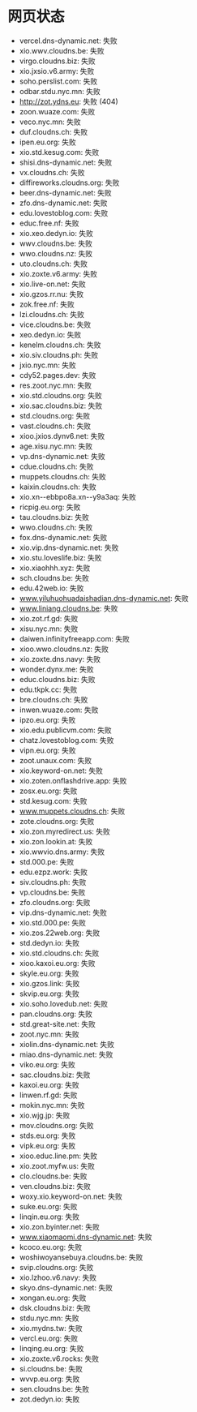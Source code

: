 # 网页状态
- vercel.dns-dynamic.net: 失败
- xio.wwv.cloudns.be: 失败
- virgo.cloudns.biz: 失败
- xio.jxsio.v6.army: 失败
- soho.perslist.com: 失败
- odbar.stdu.nyc.mn: 失败
- http://zot.ydns.eu: 失败 (404)
- zoon.wuaze.com: 失败
- veco.nyc.mn: 失败
- duf.cloudns.ch: 失败
- ipen.eu.org: 失败
- xio.std.kesug.com: 失败
- shisi.dns-dynamic.net: 失败
- vx.cloudns.ch: 失败
- diffireworks.cloudns.org: 失败
- beer.dns-dynamic.net: 失败
- zfo.dns-dynamic.net: 失败
- edu.lovestoblog.com: 失败
- educ.free.nf: 失败
- xio.xeo.dedyn.io: 失败
- wwv.cloudns.be: 失败
- wwo.cloudns.nz: 失败
- uto.cloudns.ch: 失败
- xio.zoxte.v6.army: 失败
- xio.live-on.net: 失败
- xio.gzos.rr.nu: 失败
- zok.free.nf: 失败
- lzi.cloudns.ch: 失败
- vice.cloudns.be: 失败
- xeo.dedyn.io: 失败
- kenelm.cloudns.ch: 失败
- xio.siv.cloudns.ph: 失败
- jxio.nyc.mn: 失败
- cdy52.pages.dev: 失败
- res.zoot.nyc.mn: 失败
- xio.std.cloudns.org: 失败
- xio.sac.cloudns.biz: 失败
- std.cloudns.org: 失败
- vast.cloudns.ch: 失败
- xioo.jxios.dynv6.net: 失败
- age.xisu.nyc.mn: 失败
- vp.dns-dynamic.net: 失败
- cdue.cloudns.ch: 失败
- muppets.cloudns.ch: 失败
- kaixin.cloudns.ch: 失败
- xio.xn--ebbpo8a.xn--y9a3aq: 失败
- ricpig.eu.org: 失败
- tau.cloudns.biz: 失败
- wwo.cloudns.ch: 失败
- fox.dns-dynamic.net: 失败
- xio.vip.dns-dynamic.net: 失败
- xio.stu.loveslife.biz: 失败
- xio.xiaohhh.xyz: 失败
- sch.cloudns.be: 失败
- edu.42web.io: 失败
- www.yiluhuohuadaishadian.dns-dynamic.net: 失败
- www.liniang.cloudns.be: 失败
- xio.zot.rf.gd: 失败
- xisu.nyc.mn: 失败
- daiwen.infinityfreeapp.com: 失败
- xioo.wwo.cloudns.nz: 失败
- xio.zoxte.dns.navy: 失败
- wonder.dynx.me: 失败
- educ.cloudns.biz: 失败
- edu.tkpk.cc: 失败
- bre.cloudns.ch: 失败
- inwen.wuaze.com: 失败
- ipzo.eu.org: 失败
- xio.edu.publicvm.com: 失败
- chatz.lovestoblog.com: 失败
- vipn.eu.org: 失败
- zoot.unaux.com: 失败
- xio.keyword-on.net: 失败
- xio.zoten.onflashdrive.app: 失败
- zosx.eu.org: 失败
- std.kesug.com: 失败
- www.muppets.cloudns.ch: 失败
- zote.cloudns.org: 失败
- xio.zon.myredirect.us: 失败
- xio.zon.lookin.at: 失败
- xio.wwvio.dns.army: 失败
- std.000.pe: 失败
- edu.ezpz.work: 失败
- siv.cloudns.ph: 失败
- vp.cloudns.be: 失败
- zfo.cloudns.org: 失败
- vip.dns-dynamic.net: 失败
- xio.std.000.pe: 失败
- xio.zos.22web.org: 失败
- std.dedyn.io: 失败
- xio.std.cloudns.ch: 失败
- xioo.kaxoi.eu.org: 失败
- skyle.eu.org: 失败
- xio.gzos.link: 失败
- skvip.eu.org: 失败
- xio.soho.lovedub.net: 失败
- pan.cloudns.org: 失败
- std.great-site.net: 失败
- zoot.nyc.mn: 失败
- xiolin.dns-dynamic.net: 失败
- miao.dns-dynamic.net: 失败
- viko.eu.org: 失败
- sac.cloudns.biz: 失败
- kaxoi.eu.org: 失败
- linwen.rf.gd: 失败
- mokin.nyc.mn: 失败
- xio.wjg.jp: 失败
- mov.cloudns.org: 失败
- stds.eu.org: 失败
- vipk.eu.org: 失败
- xioo.educ.line.pm: 失败
- xio.zoot.myfw.us: 失败
- clo.cloudns.be: 失败
- ven.cloudns.biz: 失败
- woxy.xio.keyword-on.net: 失败
- suke.eu.org: 失败
- linqin.eu.org: 失败
- xio.zon.byinter.net: 失败
- www.xiaomaomi.dns-dynamic.net: 失败
- kcoco.eu.org: 失败
- woshiwoyansebuya.cloudns.be: 失败
- svip.cloudns.org: 失败
- xio.lzhoo.v6.navy: 失败
- skyo.dns-dynamic.net: 失败
- xongan.eu.org: 失败
- dsk.cloudns.biz: 失败
- stdu.nyc.mn: 失败
- xio.mydns.tw: 失败
- vercl.eu.org: 失败
- linqing.eu.org: 失败
- xio.zoxte.v6.rocks: 失败
- si.cloudns.be: 失败
- wvvp.eu.org: 失败
- sen.cloudns.be: 失败
- zot.dedyn.io: 失败
